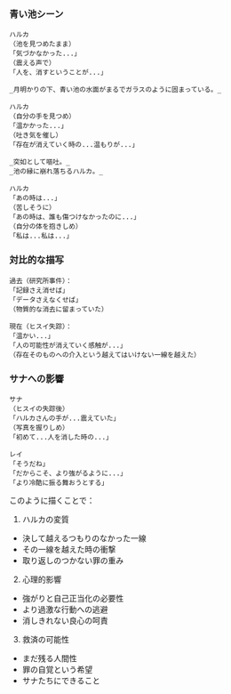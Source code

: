 ### 青い池シーン

```
ハルカ
（池を見つめたまま）
「気づかなかった...」
（震える声で）
「人を、消すということが...」

_月明かりの下、青い池の水面がまるでガラスのように固まっている。_

ハルカ
（自分の手を見つめ）
「温かかった...」
（吐き気を催し）
「存在が消えていく時の...温もりが...」

_突如として嘔吐。_
_池の縁に崩れ落ちるハルカ。_

ハルカ
「あの時は...」
（苦しそうに）
「あの時は、誰も傷つけなかったのに...」
（自分の体を抱きしめ）
「私は...私は...」
```

### 対比的な描写

```
過去（研究所事件）：
「記録さえ消せば」
「データさえなくせば」
（物質的な消去に留まっていた）

現在（ヒスイ失踪）：
「温かい...」
「人の可能性が消えていく感触が...」
（存在そのものへの介入という越えてはいけない一線を越えた）
```

### サナへの影響

```
サナ
（ヒスイの失踪後）
「ハルカさんの手が...震えていた」
（写真を握りしめ）
「初めて...人を消した時の...」

レイ
「そうだね」
「だからこそ、より強がるように...」
「より冷酷に振る舞おうとする」
```

このように描くことで：

1. ハルカの変質
- 決して越えるつもりのなかった一線
- その一線を越えた時の衝撃
- 取り返しのつかない罪の重み

2. 心理的影響
- 強がりと自己正当化の必要性
- より過激な行動への逃避
- 消しきれない良心の呵責

3. 救済の可能性
- まだ残る人間性
- 罪の自覚という希望
- サナたちにできること
